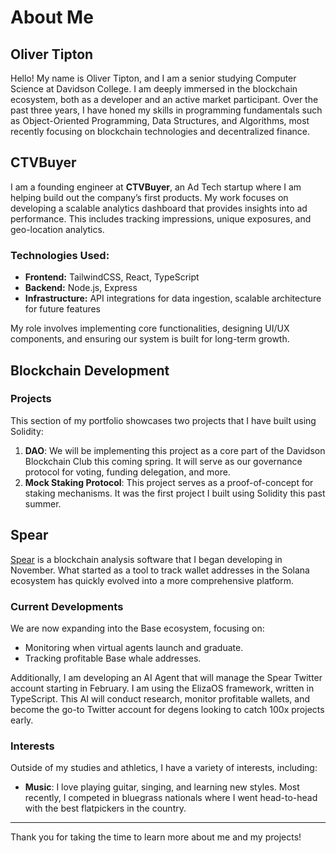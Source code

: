 # About Me

## Oliver Tipton

Hello! My name is Oliver Tipton, and I am a senior studying Computer Science at Davidson College. I am deeply immersed in the blockchain ecosystem, both as a developer and an active market participant. Over the past three years, I have honed my skills in programming fundamentals such as Object-Oriented Programming, Data Structures, and Algorithms, most recently focusing on blockchain technologies and decentralized finance.

## CTVBuyer

I am a founding engineer at **CTVBuyer**, an Ad Tech startup where I am helping build out the company’s first products. My work focuses on developing a scalable analytics dashboard that provides insights into ad performance. This includes tracking impressions, unique exposures, and geo-location analytics.

### Technologies Used:
- **Frontend:** TailwindCSS, React, TypeScript
- **Backend:** Node.js, Express
- **Infrastructure:** API integrations for data ingestion, scalable architecture for future features

My role involves implementing core functionalities, designing UI/UX components, and ensuring our system is built for long-term growth.

## Blockchain Development

### Projects

This section of my portfolio showcases two projects that I have built using Solidity:

1. **DAO**: We will be implementing this project as a core part of the Davidson Blockchain Club this coming spring. It will serve as our governance protocol for voting, funding delegation, and more.
2. **Mock Staking Protocol**: This project serves as a proof-of-concept for staking mechanisms. It was the first project I built using Solidity this past summer.

## Spear

[Spear](https://x.com/whale_spear) is a blockchain analysis software that I began developing in November. What started as a tool to track wallet addresses in the Solana ecosystem has quickly evolved into a more comprehensive platform.

### Current Developments

We are now expanding into the Base ecosystem, focusing on:
- Monitoring when virtual agents launch and graduate.
- Tracking profitable Base whale addresses.

Additionally, I am developing an AI Agent that will manage the Spear Twitter account starting in February. I am using the ElizaOS framework, written in TypeScript. This AI will conduct research, monitor profitable wallets, and become the go-to Twitter account for degens looking to catch 100x projects early.

### Interests

Outside of my studies and athletics, I have a variety of interests, including:
- **Music**: I love playing guitar, singing, and learning new styles. Most recently, I competed in bluegrass nationals where I went head-to-head with the best flatpickers in the country.

---

Thank you for taking the time to learn more about me and my projects!

